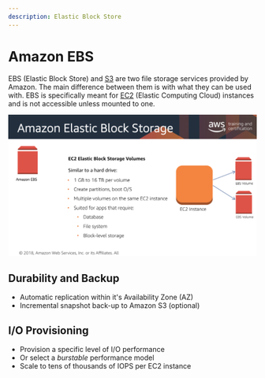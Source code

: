 ```yaml
---
description: Elastic Block Store
---
```


# Amazon EBS

EBS \(Elastic Block Store\) and [S3](untitled.md) are two file storage services provided by Amazon. The main difference between them is with what they can be used with. EBS is specifically meant for [EC2](../servers/server-fleets.md) \(Elastic Computing Cloud\) instances and is not accessible unless mounted to one.

![Amazon EBS \(aws.training\)](../.gitbook/assets/screen-shot-2019-10-26-at-3.27.42-pm.png)

## Durability and Backup

* Automatic replication within it's Availability Zone \(AZ\)
* Incremental snapshot back-up to Amazon S3 \(optional\)

## I/O Provisioning

* Provision a specific level of I/O performance
* Or select a _burstable_ performance model
* Scale to tens of thousands of IOPS per EC2 instance

